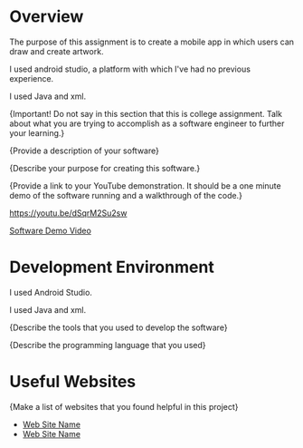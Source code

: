 # Overview

The purpose of this assignment is to create a mobile app in which users can draw and create artwork.

I used android studio, a platform with which I've had no previous experience.

I used Java and xml.

{Important!  Do not say in this section that this is college assignment.  Talk about what you are trying to accomplish as a software engineer to further your learning.}

{Provide a description of your software}

{Describe your purpose for creating this software.}

{Provide a link to your YouTube demonstration.  It should be a one minute demo of the software running and a walkthrough of the code.}

https://youtu.be/dSqrM2Su2sw

[Software Demo Video](http://youtube.link.goes.here)

# Development Environment

I used Android Studio.

I used Java and xml.

{Describe the tools that you used to develop the software}

{Describe the programming language that you used}

# Useful Websites

{Make a list of websites that you found helpful in this project}
* [Web Site Name](http://url.link.goes.here)
* [Web Site Name](http://url.link.goes.here)
